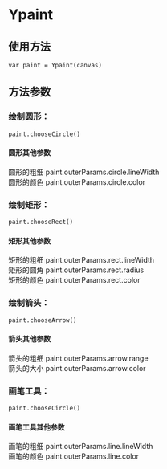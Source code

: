 # Ypaint

## 使用方法

`var paint = Ypaint(canvas)`

## 方法参数

### 绘制圆形：

`paint.chooseCircle()`

#### 圆形其他参数

圆形的粗细 paint.outerParams.circle.lineWidth  
圆形的颜色 paint.outerParams.circle.color

### 绘制矩形：

`paint.chooseRect()`

#### 矩形其他参数

矩形的粗细 paint.outerParams.rect.lineWidth  
矩形的圆角 paint.outerParams.rect.radius  
矩形的颜色 paint.outerParams.rect.color

### 绘制箭头：

 `paint.chooseArrow()`

#### 箭头其他参数

箭头的粗细 paint.outerParams.arrow.range  
箭头的大小 paint.outerParams.arrow.color

### 画笔工具：

`paint.chooseCircle()`

#### 画笔工具其他参数

画笔的粗细 paint.outerParams.line.lineWidth  
画笔的颜色 paint.outerParams.line.color



